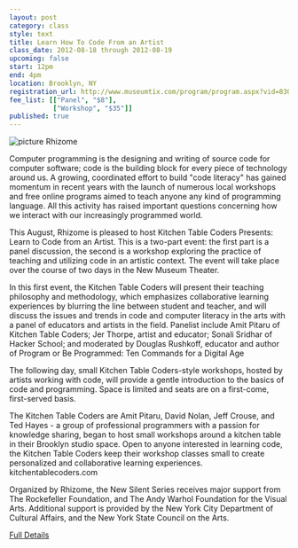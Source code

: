 ```yaml
---
layout: post
category: class
style: text
title: Learn How To Code From an Artist
class_date: 2012-08-18 through 2012-08-19
upcoming: false
start: 12pm
end: 4pm
location: Brooklyn, NY
registration_url: http://www.museumtix.com/program/program.aspx?vid=830&pid=5515013&pvt=new
fee_list: [["Panel", "$8"],
           ["Workshop", "$35"]]
published: true
---
```


![picture Rhizome](http://kitchentablecoders.com/img/comp.jpg)

Computer programming is the designing and writing of source code for
computer software; code is the building block for every piece of
technology around us. A growing, coordinated effort to build "code
literacy" has gained momentum in recent years with the launch of
numerous local workshops and free online programs aimed to teach
anyone any kind of programming language. All this activity has raised
important questions concerning how we interact with our increasingly
programmed world.

This August, Rhizome is pleased to host Kitchen Table Coders Presents:
Learn to Code from an Artist. This is a two-part event: the first part
is a panel discussion, the second is a workshop exploring the practice
of teaching and utilizing code in an artistic context. The event will
take place over the course of two days in the New Museum Theater.

In this first event, the Kitchen Table Coders will present their
teaching philosophy and methodology, which emphasizes collaborative
learning experiences by blurring the line between student and teacher,
and will discuss the issues and trends in code and computer literacy
in the arts with a panel of educators and artists in the
field. Panelist include Amit Pitaru of Kitchen Table Coders; Jer
Thorpe, artist and educator; Sonali Sridhar of Hacker School; and
moderated by Douglas Rushkoff, educator and author of Program or Be
Programmed: Ten Commands for a Digital Age

The following day, small Kitchen Table Coders-style workshops, hosted
by artists working with code, will provide a gentle introduction to
the basics of code and programming. Space is limited and seats are on
a first-come, first-served basis.

The Kitchen Table Coders are Amit Pitaru, David Nolan, Jeff Crouse,
and Ted Hayes - a group of professional programmers with a passion for
knowledge sharing, began to host small workshops around a kitchen
table in their Brooklyn studio space. Open to anyone interested in
learning code, the Kitchen Table Coders keep their workshop classes
small to create personalized and collaborative learning
experiences. kitchentablecoders.com

Organized by Rhizome, the New Silent Series receives major support
from The Rockefeller Foundation, and The Andy Warhol Foundation for
the Visual Arts. Additional support is provided by the New York City
Department of Cultural Affairs, and the New York State Council on the
Arts.

[Full Details](http://rhizome.org/events/kitchen-table-coders-panel/)

